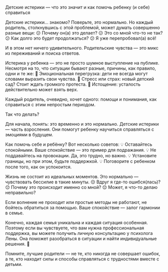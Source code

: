 

Детские истерики — что это значит и как помочь ребенку (и себе) справиться

Детские истерики... знакомо? Поверьте, это нормально. Но каждый родитель, столкнувшись с этой проблемой, может думать совершенно разные вещи: 😕 Почему он(а) это делает? 😕 Это со мной что-то не так? 😕 Как долго это будет продолжаться? 😕 Я уже перепробовал(а) всё!

И в этом нет ничего удивительного. Родительские чувства — это микс из переживаний и поиска ответов.

Истерика у ребенка — это не просто шумное выступление на публике. Несмотря на то, что ситуации бывают разные, причины, как правило, одни и те же: 🔹 Эмоциональная перегрузка: дети не всегда могут словами выразить свои чувства. 🔹 Стресс или страх: новый детский сад? Стоит ждать громкого протеста. 🔹 Истощение: усталость действительно может взять верх.

Каждый родитель, очевидно, хочет одного: помощи и понимания, как справиться с этим непростым периодом.

Так что делать?

Для начала, понять: это временно и это нормально. Детские истерики — часть взросления. Они помогут ребенку научиться справляться с эмоциями в будущем.

Как помочь себе и ребёнку? Вот несколько советов: 💡 Оставайтесь спокойными. Ваше спокойствие — это пример для подражания. 💡 Не поддавайтесь на провокации. Да, это трудно, но важно. 💡 Установите границы, но при этом, будьте поддержкой. 💡 Поговорите с ребенком после того, как он успокоится.

Жизнь не состоит из идеальных моментов. Это нормально — чувствовать бессилие в такие минуты. 😔 Вдруг я где-то ошибся(лась)? 😔 Почему это происходит именно со мной? 😔 Может, я что-то делаю неправильно?

Если волнение не проходит или простые методы не работают, не бойтесь обратиться за помощью. Ваше спокойствие — залог гармонии в семье.

Конечно, каждая семья уникальна и каждая ситуация особенная. Поэтому если вы чувствуете, что вам нужна профессиональная поддержка, вы можете получить личную консультацию у психолога Лены. Она поможет разобраться в ситуации и найти индивидуальные решения. 🌟

Помните, лучшие родители — не те, кто никогда не совершает ошибок, а те, кто находит силы и способы справляться с трудностями вместе с детьми.
